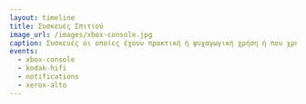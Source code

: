 ```yaml
---
layout: timeline
title: Συσκευές Σπιτιού
image_url: /images/xbox-console.jpg
caption: Συσκευές οι οποίες έχουν πρακτική ή ψυχαγωγική χρήση ή που χρησιμοποιούνται για να πραγματοποιηθούν πλέον καθημερινές ενασχόλησης και βρίσκονται κυρίως σε καθημερινά σπίτια (π.χ. τηλεόραση, κονσόλες, εκτυπωτές, κτλ). 
events:
  - xbox-console
  - kodak-hifi
  - notifications
  - xerox-alto
---
```

